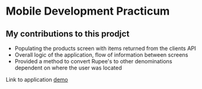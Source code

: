 # Mobile Development Practicum

## My contributions to this prodjct
- Populating the products screen with items returned from the clients API
- Overall logic of the application, flow of information between screens
- Provided a method to convert Rupee's to other denominations dependent on where the user was located

Link to application [demo](https://youtu.be/g-5KzXsC6yI)
